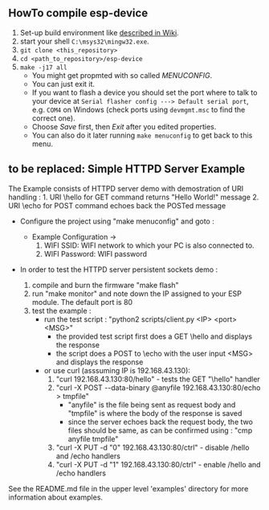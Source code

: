 
## HowTo compile esp-device
1. Set-up build environment like [described in Wiki](https://github.com/Necktschnagge/wired-watering/wiki/Toolchain-SETUP-(ESP8266)-(on-Windows)).
2. start your shell `C:\msys32\mingw32.exe`.
3. `git clone <this_repository>`
4. `cd <path_to_repository>/esp-device`
5. `make -j17 all`
   * You might get propmted with so called _MENUCONFIG_.
   * You can just exit it.
   * If you want to flash a device you should set the port where to talk to your device at `Serial flasher config ---> Default serial port`, e.g. `COM4` on Windows (check ports using `devmgmt.msc` to find the correct one).
   * Choose _Save_ first, then _Exit_ after you edited properties.
   * You can also do it later running `make menuconfig` to get back to this menu.


## to be replaced: Simple HTTPD Server Example

The Example consists of HTTPD server demo with demostration of URI handling :
    1. URI \hello for GET command returns "Hello World!" message
    2. URI \echo for POST command echoes back the POSTed message

* Configure the project using "make menuconfig" and goto :
    * Example Configuration ->
        1. WIFI SSID: WIFI network to which your PC is also connected to.
        2. WIFI Password: WIFI password

* In order to test the HTTPD server persistent sockets demo :
    1. compile and burn the firmware "make flash"
    2. run "make monitor" and note down the IP assigned to your ESP module. The default port is 80
    3. test the example :
        * run the test script : "python2 scripts/client.py \<IP\> \<port\> \<MSG\>"
            * the provided test script first does a GET \hello and displays the response
            * the script does a POST to \echo with the user input \<MSG\> and displays the response
        * or use curl (asssuming IP is 192.168.43.130):
            1. "curl 192.168.43.130:80/hello"  - tests the GET "\hello" handler
            2. "curl -X POST --data-binary @anyfile 192.168.43.130:80/echo > tmpfile"
                * "anyfile" is the file being sent as request body and "tmpfile" is where the body of the response is saved
                * since the server echoes back the request body, the two files should be same, as can be confirmed using : "cmp anyfile tmpfile"
            3. "curl -X PUT -d "0" 192.168.43.130:80/ctrl" - disable /hello and /echo handlers
            4. "curl -X PUT -d "1" 192.168.43.130:80/ctrl" -  enable /hello and /echo handlers

See the README.md file in the upper level 'examples' directory for more information about examples.
